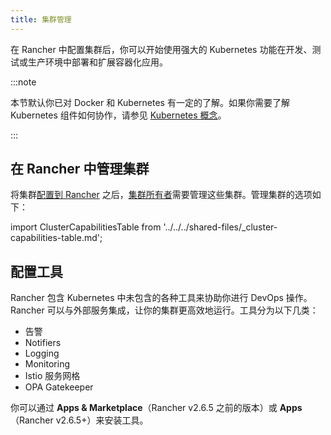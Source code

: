 ```yaml
---
title: 集群管理
---
```


<head>
  <link rel="canonical" href="https://ranchermanager.docs.rancher.com/zh/how-to-guides/new-user-guides/manage-clusters"/>
</head>

在 Rancher 中配置集群后，你可以开始使用强大的 Kubernetes 功能在开发、测试或生产环境中部署和扩展容器化应用。

:::note

本节默认你已对 Docker 和 Kubernetes 有一定的了解。如果你需要了解 Kubernetes 组件如何协作，请参见 [Kubernetes 概念](../../../reference-guides/kubernetes-concepts.md)。

:::

## 在 Rancher 中管理集群

将集群[配置到 Rancher](../kubernetes-clusters-in-rancher-setup/kubernetes-clusters-in-rancher-setup.md) 之后，[集群所有者](../authentication-permissions-and-global-configuration/manage-role-based-access-control-rbac/cluster-and-project-roles.md#集群角色)需要管理这些集群。管理集群的选项如下：

import ClusterCapabilitiesTable from '../../../shared-files/_cluster-capabilities-table.md';

<ClusterCapabilitiesTable />

## 配置工具

Rancher 包含 Kubernetes 中未包含的各种工具来协助你进行 DevOps 操作。Rancher 可以与外部服务集成，让你的集群更高效地运行。工具分为以下几类：

- 告警
- Notifiers
- Logging
- Monitoring
- Istio 服务网格
- OPA Gatekeeper

你可以通过 **Apps & Marketplace**（Rancher v2.6.5 之前的版本）或 **Apps**（Rancher v2.6.5+）来安装工具。
